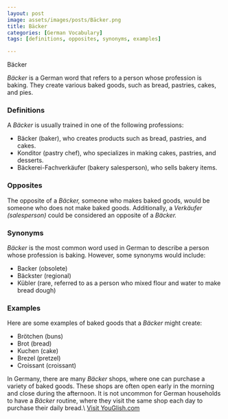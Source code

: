 ```yaml
---
layout: post
image: assets/images/posts/Bäcker.png
title: Bäcker
categories: [German Vocabulary]
tags: [definitions, opposites, synonyms, examples]

---
```


Bäcker

*Bäcker* is a German word that refers to a person whose profession is baking. They create various baked goods, such as bread, pastries, cakes, and pies. 

### Definitions

A *Bäcker* is usually trained in one of the following professions:

- Bäcker (baker), who creates products such as bread, pastries, and cakes.
- Konditor (pastry chef), who specializes in making cakes, pastries, and desserts.
- Bäckerei-Fachverkäufer (bakery salesperson), who sells bakery items.

### Opposites

The opposite of a *Bäcker,* someone who makes baked goods, would be someone who does not make baked goods. Additionally, a *Verkäufer (salesperson)* could be considered an opposite of a *Bäcker.*

### Synonyms

*Bäcker* is the most common word used in German to describe a person whose profession is baking. However, some synonyms would include:

- Backer (obsolete)
- Bäckster (regional)
- Kübler (rare, referred to as a person who mixed flour and water to make bread dough)

### Examples

Here are some examples of baked goods that a *Bäcker* might create:

- Brötchen (buns)
- Brot (bread)
- Kuchen (cake)
- Brezel (pretzel)
- Croissant (croissant)

In Germany, there are many *Bäcker* shops, where one can purchase a variety of baked goods. These shops are often open early in the morning and close during the afternoon. It is not uncommon for German households to have a *Bäcker* routine, where they visit the same shop each day to purchase their daily bread.\ <a id="yg-widget-0" class="youglish-widget" data-query="Bäcker" data-lang="german" data-components="8412" data-auto-start="0" data-bkg-color="theme_light" data-title="How%20to%20pronounce%20Bäcker%20in%20German"  rel="nofollow" href="https://youglish.com">Visit YouGlish.com</a><script async src="https://youglish.com/public/emb/widget.js" charset="utf-8"></script>
